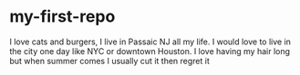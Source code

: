 # my-first-repo
I love cats and burgers, I live in Passaic NJ all my life. 
I would love to live in the city one day like NYC or downtown Houston.
I love having my hair long but when summer comes I usually cut it then regret it

